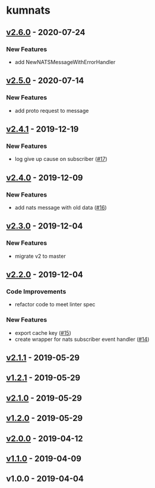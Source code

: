 # kumnats

<a name="v2.6.0"></a>
## [v2.6.0] - 2020-07-24
### New Features
- add NewNATSMessageWithErrorHandler


<a name="v2.5.0"></a>
## [v2.5.0] - 2020-07-14
### New Features
- add proto request to message


<a name="v2.4.1"></a>
## [v2.4.1] - 2019-12-19
### New Features
- log give up cause on subscriber ([#17](https://github.com/kumparan/kumnats/issues/17))


<a name="v2.4.0"></a>
## [v2.4.0] - 2019-12-09
### New Features
- add nats message with old data ([#16](https://github.com/kumparan/kumnats/issues/16))


<a name="v2.3.0"></a>
## [v2.3.0] - 2019-12-04
### New Features
- migrate v2 to master


<a name="v2.2.0"></a>
## [v2.2.0] - 2019-12-04
### Code Improvements
- refactor code to meet linter spec

### New Features
- export cache key ([#15](https://github.com/kumparan/kumnats/issues/15))
- create wrapper for nats subscriber event handler ([#14](https://github.com/kumparan/kumnats/issues/14))


<a name="v2.1.1"></a>
## [v2.1.1] - 2019-05-29

<a name="v1.2.1"></a>
## [v1.2.1] - 2019-05-29

<a name="v2.1.0"></a>
## [v2.1.0] - 2019-05-29

<a name="v1.2.0"></a>
## [v1.2.0] - 2019-05-29

<a name="v2.0.0"></a>
## [v2.0.0] - 2019-04-12

<a name="v1.1.0"></a>
## [v1.1.0] - 2019-04-09

<a name="v1.0.0"></a>
## v1.0.0 - 2019-04-04

[Unreleased]: https://github.com/kumparan/kumnats/compare/v2.6.0...HEAD
[v2.6.0]: https://github.com/kumparan/kumnats/compare/v2.5.0...v2.6.0
[v2.5.0]: https://github.com/kumparan/kumnats/compare/v2.4.1...v2.5.0
[v2.4.1]: https://github.com/kumparan/kumnats/compare/v2.4.0...v2.4.1
[v2.4.0]: https://github.com/kumparan/kumnats/compare/v2.3.0...v2.4.0
[v2.3.0]: https://github.com/kumparan/kumnats/compare/v2.2.0...v2.3.0
[v2.2.0]: https://github.com/kumparan/kumnats/compare/v2.1.1...v2.2.0
[v2.1.1]: https://github.com/kumparan/kumnats/compare/v1.2.1...v2.1.1
[v1.2.1]: https://github.com/kumparan/kumnats/compare/v2.1.0...v1.2.1
[v2.1.0]: https://github.com/kumparan/kumnats/compare/v1.2.0...v2.1.0
[v1.2.0]: https://github.com/kumparan/kumnats/compare/v2.0.0...v1.2.0
[v2.0.0]: https://github.com/kumparan/kumnats/compare/v1.1.0...v2.0.0
[v1.1.0]: https://github.com/kumparan/kumnats/compare/v1.0.0...v1.1.0
